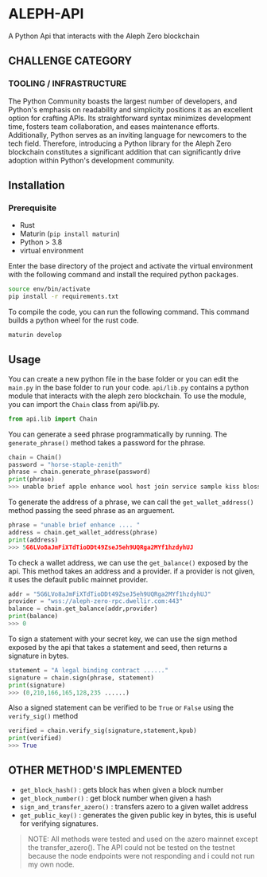 


# ALEPH-API

A Python Api that interacts with the Aleph Zero blockchain

## CHALLENGE CATEGORY
### TOOLING / INFRASTRUCTURE
The Python Community boasts the largest number of developers, and Python's emphasis on readability and simplicity positions it as an excellent option for crafting APIs. Its straightforward syntax minimizes development time, fosters team collaboration, and eases maintenance efforts. Additionally, Python serves as an inviting language for newcomers to the tech field. Therefore, introducing a Python library for the Aleph Zero blockchain constitutes a significant addition that can significantly drive adoption within Python's development community.
## Installation
### Prerequisite

* Rust
* Maturin (`pip install maturin`)
* Python > 3.8
* virtual environment

Enter the base directory of the project and activate the virtual environment with the following command and install the required python packages.

```bash
source env/bin/activate
pip install -r requirements.txt
```

To compile the code, you can run the following command. This command builds a python wheel for the rust code.
```bash
maturin develop
```

## Usage
You can create a new python file in the base folder or you can edit the `main.py` in the base folder to run your code.
`api/lib.py` contains a python module that interacts with the aleph zero blockchain. To use the module, you can import the `Chain` class from api/lib.py. 

```python
from api.lib import Chain
```
You can generate a seed phrase programmatically by running. The ```generate_phrase()``` method takes a password for the phrase.

```python
chain = Chain()
password = "horse-staple-zenith"
phrase = chain.generate_phrase(password)
print(phrase)
>>> unable brief apple enhance wool host join service sample kiss blossom iron
```

To generate the address of a phrase, we can call the ```get_wallet_address()```  method passing the seed phrase as an arguement.
```python
phrase = "unable brief enhance .... "
address = chain.get_wallet_address(phrase)
print(address)
>>> 5G6LVo8aJmFiXTdTioDDt49ZseJ5eh9UQRga2MYf1hzdyhUJ
```
To check a wallet address, we can use the ```get_balance()``` exposed by the api. This method takes an address and a provider. if a provider is not given, it uses the default public mainnet provider.

```python
addr = "5G6LVo8aJmFiXTdTioDDt49ZseJ5eh9UQRga2MYf1hzdyhUJ"
provider = "wss://aleph-zero-rpc.dwellir.com:443"
balance = chain.get_balance(addr,provider)
print(balance)
>>> 0
```
To sign a statement with your secret key, we can use the sign method exposed by the api that takes a statement and seed, then returns a signature in bytes.
```python
statement = "A legal binding contract ......"
signature = chain.sign(phrase, statement)
print(signature)
>>> (0,210,166,165,128,235 ......)
```
Also a signed statement can be verified to be `True` or `False` using the `verify_sig()` method
```python
verified = chain.verify_sig(signature,statement,kpub)
print(verified)
>>> True
```
## OTHER METHOD'S IMPLEMENTED 

- `get_block_hash()` : gets block has when given a block number 
- `get_block_number()` : get block number when given a hash
- `sign_and_transfer_azero()` : transfers azero to a given wallet address
- `get_public_key()` : generates the given public key in bytes, this is useful for verifying signatures.






>NOTE: All methods were tested and used on the azero mainnet except the transfer_azero(). The API could not be tested on the testnet because the node endpoints were not responding and i could not run my own node.